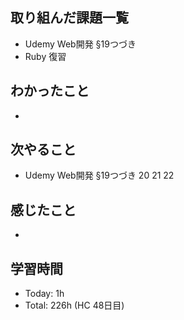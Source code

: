 ## 取り組んだ課題一覧
- Udemy Web開発 §19つづき 
- Ruby 復習
## わかったこと
- 
## 次やること
- Udemy Web開発 §19つづき 20 21 22
## 感じたこと
- 
## 学習時間
- Today: 1h
- Total: 226h (HC 48日目)
